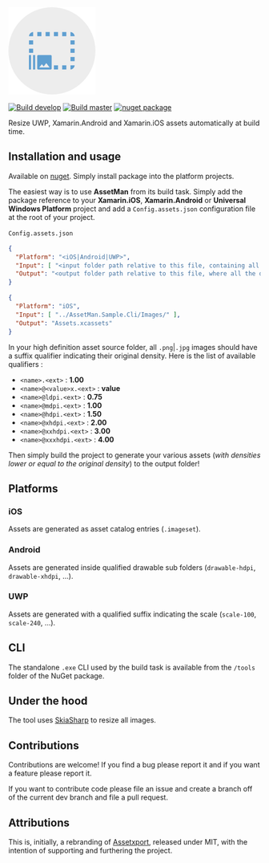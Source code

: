 ![Logo](logo/Logo.png)

[![Build develop](https://img.shields.io/azure-devops/build/kimbirkelund/AssetMan/kimbirkelund.AssetMan/develop?label=build%20develop)](https://dev.azure.com/kimbirkelund/AssetMan/_build/latest?definitionId=10&branchName=develop)
[![Build master](https://img.shields.io/azure-devops/build/kimbirkelund/AssetMan/kimbirkelund.AssetMan/master?label=build%20master)](https://dev.azure.com/kimbirkelund/AssetMan/_build/latest?definitionId=10&branchName=master)
[![nuget package](https://img.shields.io/nuget/v/AssetMan)](https://www.nuget.org/packages/AssetMan)

Resize UWP, Xamarin.Android and Xamarin.iOS assets automatically at build time.


## Installation and usage

Available on [nuget](https://www.nuget.org/packages/Assetxport/). Simply install package into the platform projects.

The easiest way is to use **AssetMan** from its build task. Simply add the package reference to your **Xamarin.iOS**, **Xamarin.Android** or **Universal Windows Platform** project and add a `Config.assets.json` configuration file at the root of your project.

`Config.assets.json`

```json
{
  "Platform": "<iOS|Android|UWP>",
  "Input": [ "<input folder path relative to this file, containing all the source hd assets>" ],
  "Output": "<output folder path relative to this file, where all the density assets are generated to>"
}
```

```json
{
  "Platform": "iOS",
  "Input": [ "../AssetMan.Sample.Cli/Images/" ],
  "Output": "Assets.xcassets"
}
```

In your high definition asset source folder, all `.png`|`.jpg` images should have a suffix qualifier indicating their original density. Here is the list of available qualifiers :

* `<name>.<ext>` : **1.00**
* `<name>@<value>x.<ext>` : **value**
* `<name>@ldpi.<ext>` : **0.75**
* `<name>@mdpi.<ext>` : **1.00**
* `<name>@hdpi.<ext>` : **1.50**
* `<name>@xhdpi.<ext>` : **2.00**
* `<name>@xxhdpi.<ext>` : **3.00**
* `<name>@xxxhdpi.<ext>` : **4.00**

Then simply build the project to generate your various assets (*with densities lower or equal to the original density*) to the output folder!


## Platforms

### iOS

Assets are generated as asset catalog entries (`.imageset`).

### Android

Assets are generated inside qualified drawable sub folders (`drawable-hdpi`, `drawable-xhdpi`, ...).

### UWP

Assets are generated with a qualified suffix indicating the scale (`scale-100`, `scale-240`, ...).


## CLI

The standalone `.exe` CLI used by the build task is available from the `/tools` folder of the NuGet package.


## Under the hood

The tool uses [SkiaSharp](https://github.com/mono/SkiaSharp) to resize all images.


## Contributions

Contributions are welcome! If you find a bug please report it and if you want a feature please report it.

If you want to contribute code please file an issue and create a branch off of the current dev branch and file a pull request.


## Attributions

This is, initially, a rebranding of [Assetxport](https://github.com/dotnet-ad/Assetxport), released under MIT, with the intention of supporting and furthering the project.
